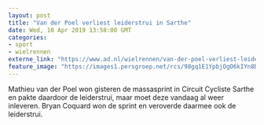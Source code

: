 ```yaml
---
layout: post
title: "Van der Poel verliest leiderstrui in Sarthe"
date: Wed, 10 Apr 2019 13:58:00 GMT
categories: 
- sport 
- wielrennen 
externe_link: "https://www.ad.nl/wielrennen/van-der-poel-verliest-leiderstrui-in-sarthe~ad703081/"
feature_image: "https://images1.persgroep.net/rcs/98gq1E1YpbjOgO6kIYn8DAi6Djo/diocontent/145183376/_fitwidth/400/?appId=21791a8992982cd8da851550a453bd7f&quality=0.7"
---
```


Mathieu van der Poel won gisteren de massasprint in Circuit Cycliste Sarthe en pakte daardoor de leiderstrui, maar moet deze vandaag al weer inleveren. Bryan Coquard won de sprint en veroverde daarmee ook de leiderstrui.
